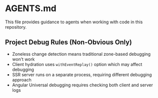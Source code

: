 # AGENTS.md

This file provides guidance to agents when working with code in this repository.

## Project Debug Rules (Non-Obvious Only)

- Zoneless change detection means traditional zone-based debugging won't work
- Client hydration uses `withEventReplay()` option which may affect debugging
- SSR server runs on a separate process, requiring different debugging approach
- Angular Universal debugging requires checking both client and server logs
